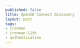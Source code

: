 ```yaml
---
published: false
title: OpenID Connect Discovery
layout: post
tags:
- ironman
- ironman-11th
- authentication
---
```


